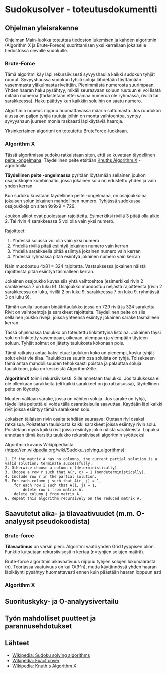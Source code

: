 # Sudokusolver - toteutusdokumentti

## Ohjelman yleisrakenne
Ohjelman Main-luokka toteuttaa tiedoston lukemisen ja kahden algoritmin (Algorithm X ja Brute-Forece) suorittamisen yksi kerrallaan jokaiselle tiedostossa olevalle sudokulle. 

### Brute-Force
Tämä algoritmi käy läpi rekursiivisesti syvyyshaulla kaikki sudokun tyhjät ruudut. Syvyyshaussa sudokun tyhjiä soluja lähdetään täyttämään vasemmasta yläkulmasta riveittäin. Pienimmästä numerosta suurimpaan. Yhden haaran haku pysähtyy, mikäli seuraavaan soluun ruutuun ei voi lisätä mitään numeroa (tarkistetaan ettei samaa numeroa ole ryhmässä, rivillä tai sarakkeessa). Haku päättyy kun kaikkiin soluihin on saatu numero.

Algortimin nopeus riippuu huomattavassa määrin sattumasta. Jos ruudukon alussa on paljon tyhjiä ruutuja joihin on monta vaihtoehtoa, syntyy syvyyshaun juureen monia raskaasti läpikäytäviä haaroja.

Yksinkertainen algoritmi on toteutettu BruteForce-luokkaan.

### Algorithm X
Tässä algoritmissa sudoku ratkaistaan siten, että se kuvataan [täydellinen peite -ongelmana](https://en.wikipedia.org/wiki/Exact_cover). Täydellinen peite etsitään [Knuths Algorithm X](https://en.wikipedia.org/wiki/Knuth%27s_Algorithm_X) -agoritmilla.

**Täydellinen peite -ongelmassa** pyritään löytämään sellainen joukon osajoukkojen kombinaatio, jossa jokainen solu on edustettu yhden ja vain yhden kerran.

Kun sudoku kuvataan täydellinen peite -ongelmana, on osajoukkoina jokaisen solun jokainen mahdollinen numero. Tyhjässä sudokussa osajoukkoja on siten 9x9x9 = 729. 

Joukon alkiot ovat puolestaan rajoitteita. Esimerkiksi rivillä 3 pitää olla alkio 2. Tai rivin 4 sarakkeessa 5 voi olla vain yksi numero. 

Rajoitteet:
1) Yhdessä solussa voi olla vain yksi numero
2) Yhdellä rivillä pitää esiintyä jokainen numero vain kerran
3) Yhdellä sarakkeella pitää esiintyä jokainen numero vain kerran
4) Yhdessä ryhmässä pitää esiintyä jokainen numero vain kerran

Näin muodostuu 4x81 = 324 rajoitetta. Vastauksessa jokainen näistä rajoitteista pitää esiintyä täsmälleen kerran.

Jokainen osajoukko kuvaa siis yhtä vaihtoehtoa (esimerkiksi rivin 2 sarakkeessa 7 on luku 9). Osajoukko muodostuu neljästä rajoitteesta (rivin 2 sarakkeessa on luku, rivillä 2 on luku 9, sarakkeessa 7 on luku 9, ryhmässä 3 on luku 9).

Tämän avulla luodaan binääritaulukko jossa on 729 riviä ja 324 saraketta. Rivit on vaihtoehtoja ja sarakkeet rajoitteita. Täydellinen peite on siis sellainen joukko rivejä, joissa yhteensä esiintyy jokainen sarake täsmälleen kerran.

Tässä ohjelmassa taulukko on toteutettu linkitettyinä listoina. Jokainen täysi solu on linkitetty vasempaan, oikeaan, alempaan ja ylempään täyteen soluun. Tyhjät solmut on jätetty taulukosta kokonaan pois.

Tämä ratkaisu antaa kaksi etua: taulukon koko on pienempi, koska tyhjät solut eivät vie tilaa. Taulukkossa suurin osa soluista on tyhjä. Toisekseen tämä antaa mahdollisuuden tehokkaasti poistaa ja palauttaa soluja taulukkoon, joka on keskeistä AlgorithmX:lle.

**AlgorithmX** toimii rekursiivisesti. Sille annetaan taulukko. Jos taulukossa ei ole ollenkaan sarakkeita (eli kaikki sarakkeet on jo ratkaisussa), täydellinen peite on löydetty.

Muuten valitaan sarake, jossa on vähiten soluja. Jos sarake on tyhjä, täydellistä peitettä ei voida tällä osaratkaisulla saavuttaa. Kaydään läpi kaikki rivit joissa esiintyy tämän sarakkeen solu.

Jokaisen tällaisen rivin osalta tehdään seuraava: Otetaan rivi osaksi ratkaisua. Poistetaan taulukosta kaikki sarakkeet joissa esiintyy rivin solu. Poistetaan myös kaikki rivit joissa esiintyy jokin näistä sarakkeista. Lopuksi annetaan tämä karsittu taulukko rekursiivisesti algoritmin syötteeksi. 

Algoritmin kuvaus Wikipipediasta (https://en.wikipedia.org/wiki/Sudoku_solving_algorithms): 

    1. If the matrix A has no columns, the current partial solution is a valid solution; terminate successfully.
    2. Otherwise choose a column c (deterministically).
    3. Choose a row r such that A(r, c) = 1 (nondeterministically).
    4. Include row r in the partial solution.
    5. For each column j such that A(r, j) = 1,
        for each row i such that A(i, j) = 1,
            delete row i from matrix A.
        delete column j from matrix A.
    6. Repeat this algorithm recursively on the reduced matrix A.


## Saavutetut aika- ja tilavaativuudet (m.m. O-analyysit pseudokoodista)

### Brute-force
**Tilavaatimus** on varsin pieni. Algoritmi vaatii yhden Grid tyyppisen olion. Funktio kutsutaan rekursiivisesti  n kertaa (n=tyhjien solujen määrä).

Brute-force algoritmin aikavaativuus riippuu tyhjien solujen lukumäärästä (n). Teoriassa vaatuivuus on kai O(9^n), mutta käytännössä yhden haaran läpikäynti pysähtyy huomattavasti ennen kuin päästään haaran loppuun asti

### Algortihm X

## Suorituskyky- ja O-analyysivertailu


## Työn mahdolliset puutteet ja parannusehdotukset


## Lähteet
* [Wikipedia: Sudoku solving algorithms](https://en.wikipedia.org/wiki/Sudoku_solving_algorithms)
* [Wikipedia: Exact cover](https://en.wikipedia.org/wiki/Exact_cover)
* [Wikipedia: Knuth's Algorithm X](https://en.wikipedia.org/wiki/Knuth%27s_Algorithm_X)
